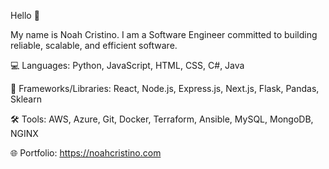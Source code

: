 Hello 👋

My name is Noah Cristino. I am a Software Engineer committed to building reliable, scalable, and efficient software.

💻 Languages: Python, JavaScript, HTML, CSS, C#, Java

🤖 Frameworks/Libraries: React, Node.js, Express.js, Next.js, Flask, Pandas, Sklearn

🛠️ Tools: AWS, Azure, Git, Docker, Terraform, Ansible, MySQL, MongoDB, NGINX

🌐 Portfolio: https://noahcristino.com
